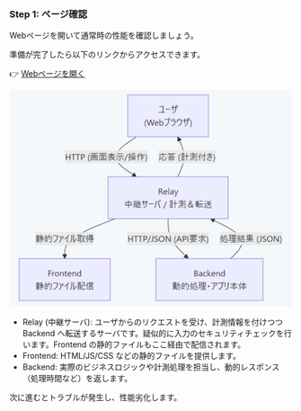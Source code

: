 ### Step 1: ページ確認
Webページを開いて通常時の性能を確認しましょう。

準備が完了したら以下のリンクからアクセスできます。

👉 [Webページを開く]({{TRAFFIC_HOST1_30081}})

![Scan results](./assets/image.png)
  - Relay (中継サーバ): ユーザからのリクエストを受け、計測情報を付けつつ Backend へ転送するサーバです。疑似的に入力のセキュリティチェックを行います。Frontend の静的ファイルもここ経由で配信されます。
  - Frontend: HTML/JS/CSS などの静的ファイルを提供します。
  - Backend: 実際のビジネスロジックや計測処理を担当し、動的レスポンス（処理時間など）を返します。

次に進むとトラブルが発生し、性能劣化します。